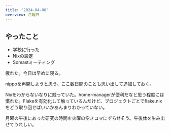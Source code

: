 ```yaml
---
title: "2024-04-08"
overview: 月曜日
---
```


## やったこと

- 学校に行った
- Nixの設定
- Somastミーティング

疲れた。今日は早めに寝る。

nippoを再開しようと思う。ここ数日間のことも思い出して追加しておく。

Nixをわからないなりに触っていた。home-managerが便利だなと思う程度には慣れた。Flakeを有効化して触っているんだけど、プロジェクトごとでflake.nixをどう取り回せばいいかあんまりわかっていない。

月曜の午後にあった研究の時間を火曜の空きコマにずらせそう。午後休を生み出せてうれしい。

